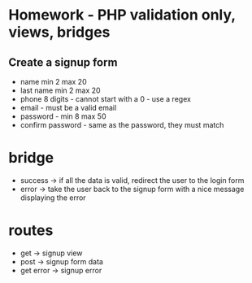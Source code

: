 # Homework - PHP validation only, views, bridges

## Create a signup form
- name min 2 max 20
- last name min 2 max 20
- phone 8 digits - cannot start with a 0 - use a regex
- email - must be a valid email
- password - min 8 max 50
- confirm password - same as the password, they must match

# bridge
- success -> if all the data is valid, redirect the user to the login form
- error -> take the user back to the signup form with a nice message displaying the error

# routes
- get -> signup view
- post -> signup form data
- get error -> signup error